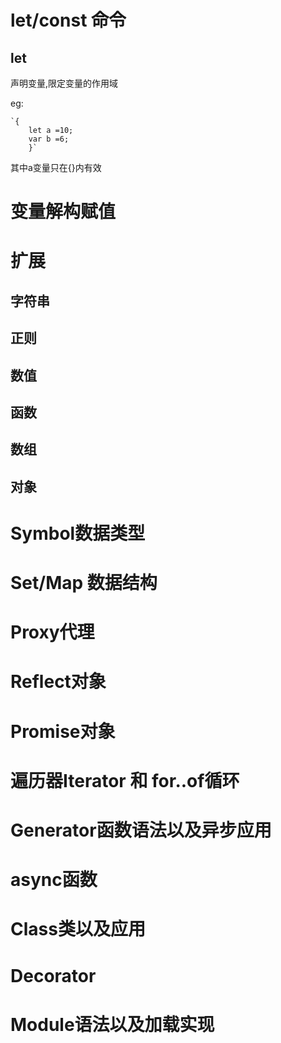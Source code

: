 # let/const 命令 #
## let ##
声明变量,限定变量的作用域

eg:
	
	`{
		let a =10;
		var b =6;	
		}`

其中a变量只在{}内有效

# 变量解构赋值 #
# 扩展 #
## 字符串 ##
## 正则 ##
## 数值 ##
## 函数 ##
## 数组 ##
## 对象 ##
# Symbol数据类型 #
# Set/Map 数据结构 #
# Proxy代理 #
# Reflect对象 #
# Promise对象 #
# 遍历器Iterator 和 for..of循环 #
# Generator函数语法以及异步应用 #
# async函数 #
# Class类以及应用 #
# Decorator #
# Module语法以及加载实现 #
